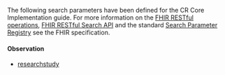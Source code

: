 The following search parameters have been defined for the CR Core Implementation guide. For more information on the [FHIR RESTful operations](http://hl7.org/fhir/R4/operations.html), [FHIR RESTful Search API](http://hl7.org/fhir/R4/search.html) and the standard [Search Parameter Registry](http://hl7.org/fhir/R4/searchparameter-registry.html) see the FHIR specification.

#### Observation

- [researchstudy](cr-core-searchparam-observation-researchstudy.html)